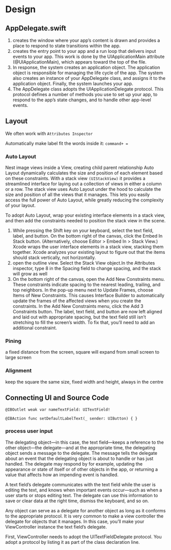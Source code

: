 
# Design

## AppDelegate.swift

1.  creates the window where your app’s content is drawn and provides a place to respond to state transitions within the app.
2. creates the entry point to your app and a run loop that delivers input events to your app. This work is done by the UIApplicationMain attribute (@UIApplicationMain), which appears toward the top of the file.
3. In response, the system creates an application object. The application object is responsible for managing the life cycle of the app. The system also creates an instance of your AppDelegate class, and assigns it to the application object. Finally, the system launches your app.
4. The AppDelegate class adopts the UIApplicationDelegate protocol. This protocol defines a number of methods you use to set up your app, to respond to the app’s state changes, and to handle other app-level events.

## Layout
We often work with `Attributes Inspector`

Automatically make label fit the words inside it: `command+ =`

### Auto Layout
Nest image views inside a View, creating child parent relationship
Auto Layout dynamically calculates the size and position of each element based on these constraints. With a stack view `(UIStackView)` it provides a streamlined interface for laying out a collection of views in either a column or a row. The stack view uses Auto Layout under the hood to calculate the size and position of all the views that it manages. This lets you easily access the full power of Auto Layout, while greatly reducing the complexity of your layout.

To adopt Auto Layout, wrap your existing interface elements in a stack view, and then add the constraints needed to position the stack view in the scene.


1. While pressing the Shift key on your keyboard, select the text field, label, and button. On the bottom right of the canvas, click the Embed In Stack button. (Alternatively, choose Editor > Embed In > Stack View.) Xcode wraps the user interface elements in a stack view, stacking them together. Xcode analyzes your existing layout to figure out that the items should stack vertically, not horizontally.
2. open the outline view. Select the Stack View object.In the Attributes inspector, type 8 in the Spacing field to change spacing, and the stack will grow as well
3. On the bottom right of the canvas, open the Add New Constraints menu.
These constraints indicate spacing to the nearest leading, trailing, and top neighbors. 
In the pop-up menu next to Update Frames, choose Items of New Constraints. This causes Interface Builder to automatically update the frames of the affected views when you create the constraints.
In the Add New Constraints menu, click the Add 3 Constraints button.
The label, text field, and button are now left aligned and laid out with appropriate spacing, but the text field still isn’t stretching to fill the screen’s width. To fix that, you’ll need to add an additional constraint.

### Pining
a fixed distance from the screen, square will expand from small screen to large screen
### Alignment
keep the square the same size, fixed width and height, always in the centre

## Connecting UI and Source Code

`@IBOutlet weak var nameTextField: UITextField!`

`@IBAction func setDefaultLabelText(_ sender: UIButton) {
}`

### process user input
The delegating object—in this case, the text field—keeps a reference to the other object—the delegate—and at the appropriate time, the delegating object sends a message to the delegate. The message tells the delegate about an event that the delegating object is about to handle or has just handled. The delegate may respond by for example, updating the appearance or state of itself or of other objects in the app, or returning a value that affects how an impending event is handled.

A text field’s delegate communicates with the text field while the user is editing the text, and knows when important events occur—such as when a user starts or stops editing text. The delegate can use this information to save or clear data at the right time, dismiss the keyboard, and so on.

Any object can serve as a delegate for another object as long as it conforms to the appropriate protocol. It is very common to make a view controller the delegate for objects that it manages. In this case, you’ll make your ViewController instance the text field’s delegate.

First, ViewController needs to adopt the UITextFieldDelegate protocol. You adopt a protocol by listing it as part of the class declaration line.